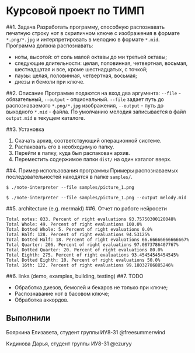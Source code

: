 # Курсовой проект по ТИМП

##1. Задача
Разработать программу, способную распознавать печатную строку нот в скрипичном ключе с изображения
 в формате `*.png/*.jpg` и интерпретировать в мелодию в формате `*.mid`. Программа должна распознавать:
 - ноты, высотой: от соль малой октавы до ми третьей октавы;
 - следующие длительности: целая, половинная, четвертная, восьмая, шестнадцатая и все, кроме шестнадцатых, с точкой;
 - паузы: целая, половинная, четвертная, восьмая;
 - диезы и бемоли при ключе.
 
##2. Описание
Программе подаются на вход два аргумента: `--file` - обязательный, `--output` - опциональный.
 `--file` задает путь до распознаваемого `*.png/*.jpg` изображения, `--output` - путь до выходного `*.mid` - файла.
 По умолчанию мелодия записывается в файл `output.mid` в текущем каталоге.
 
##3. Установка
1. Скачать архив, соответствующий операционной системе.
2. Распаковать его в необходимую папку.
3. Перейти в папку, куда был распакован архив.
4. Переместить содержимое папки `dist/` на один каталог вверх.
 
##4. Пример использования программы
Примеры распознаваемых последовательностей находятся в папке `samples/`.
```
$ ./note-interpreter --file samples/picture_1.png
```
```
$ ./note-interpreter --file samples/picture_1.png --output melody.mid
```
##5. architecture (e.g. mermaid)
##6. Отчет по работе нейросети
```
Total notes: 833. Percent of right evaluations 93.75750300120048%
Total Whole: 49. Percent of right evaluations 100.0%
Total Dotted Whole: 5. Percent of right evaluations 0.0%
Total Half: 128. Percent of right evaluations 94.53125%
Total Dotted Half: 18. Percent of right evaluations 66.66666666666667%
Total Quarter: 206. Percent of right evaluations 97.0873786407767%
Total Dotted Quarter: 20. Percent of right evaluations 80.0%
Total Eighth: 275. Percent of right evaluations 93.45454545454545%
Total Dotted Eighth: 10. Percent of right evaluations 50.0%
Total 16th: 122. Percent of right evaluations 99.18032786885246%
```
##6. links (demo, examples, building, testing)
##7. TODO
- Обработка диезов, бемолей и бекаров не только при ключе;
- Распознавание нот в басовом ключе;
- Обработка аккордов.

## Выполнили
Бояркина Елизавета, студент группы ИУ8-31 @freesummerwind 

Кидинова Дарья, студент группы ИУ8-31 @ezuryy
